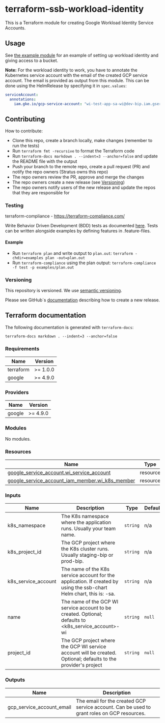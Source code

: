 # terraform-ssb-workload-identity

This is a Terraform module for creating Google Workload Identity Service Accounts.

## Usage

See [the example module](./examples/main.tf) for an example of setting up workload identity and giving access to a bucket.

**Note:** For the workload identity to work, you have to annotate the Kubernetes service account with the email of the created GCP service account. The email is provided as output from this module. This can be done using the HelmRelease by specifying it in `spec.values`:

```yaml
serviceAccount:
  annotations:
    iam.gke.io/gcp-service-account: "wi-test-app-sa-wi@dev-bip.iam.gserviceaccount.com"
```

## Contributing

How to contribute:

* Clone this repo, create a branch locally, make changes (remember to run the tests)
* Run `terraform fmt -recursive` to format the Terraform code
* Run `terraform-docs markdown . --indent=3 --anchor=false` and update the README file with the output
* Push your branch to the remote repo, create a pull request (PR) and notify the repo owners (Stratus owns this repo)
* The repo owners review the PR, approve and merge the changes
* The repo owners create a new release (see [Versioning](#versioning))
* The repo owners notify users of the new release and update the repos that they are responsible for

### Testing

terraform-compliance - <https://terraform-compliance.com/>

Write Behavior Driven Development (BDD) tests as documented [here](https://terraform-compliance.com/pages/bdd-references/). Tests can be written alongside examples by defining features in .feature-files.

#### Example

- Run `terraform plan` and write output to `plan.out`: `terraform -chdir=examples plan -out=plan.out`
- Run `terraform-compliance` using the plan output: `terraform-compliance -f test -p examples/plan.out`

### Versioning

This repository is versioned. We use [semantic versioning](https://semver.org/).

Please see GitHub´s [documentation](https://docs.github.com/en/repositories/releasing-projects-on-github/managing-releases-in-a-repository#creating-a-release) describing how to create a new release.

## Terraform documentation

The following documentation is generated with `terraform-docs`:

```shell
terraform-docs markdown . --indent=3 --anchor=false
```

<!-- BEGINNING OF AUTO-GENERATED DOCS USING terraform-docs -->
### Requirements

| Name | Version |
|------|---------|
| terraform | >= 1.0.0 |
| google | >= 4.9.0 |

### Providers

| Name | Version |
|------|---------|
| google | >= 4.9.0 |

### Modules

No modules.

### Resources

| Name | Type |
|------|------|
| [google_service_account.wi_service_account](https://registry.terraform.io/providers/hashicorp/google/latest/docs/resources/service_account) | resource |
| [google_service_account_iam_member.wi_k8s_member](https://registry.terraform.io/providers/hashicorp/google/latest/docs/resources/service_account_iam_member) | resource |

### Inputs

| Name | Description | Type | Default | Required |
|------|-------------|------|---------|:--------:|
| k8s\_namespace | The K8s namespace where the application runs. Usually your team name. | `string` | n/a | yes |
| k8s\_project\_id | The GCP project where the K8s cluster runs. Usually staging-bip or prod-bip. | `string` | n/a | yes |
| k8s\_service\_account | The name of the K8s service account for the application. If created by using the ssb-chart Helm chart, this is: <app-name>-sa. | `string` | n/a | yes |
| name | The name of the GCP WI service account to be created. Optional; defaults to <k8s\_service\_account>-wi | `string` | `null` | no |
| project\_id | The GCP project where the GCP WI service account will be created. Optional; defaults to the provider's project | `string` | `null` | no |

### Outputs

| Name | Description |
|------|-------------|
| gcp\_service\_account\_email | The email for the created GCP service account. Can be used to grant roles on GCP resources. |

<!-- END OF AUTO-GENERATED DOCS USING terraform-docs -->
